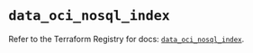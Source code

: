 # `data_oci_nosql_index`

Refer to the Terraform Registry for docs: [`data_oci_nosql_index`](https://registry.terraform.io/providers/hashicorp/oci/7.19.0/docs/data-sources/nosql_index).
